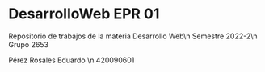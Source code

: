 # DesarrolloWeb EPR 01
Repositorio de trabajos de la materia Desarrollo Web\n
Semestre 2022-2\n
Grupo 2653

Pérez Rosales Eduardo \n
420090601
